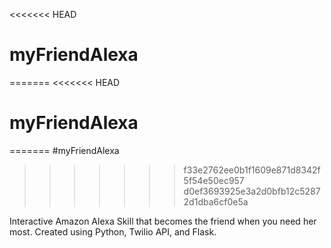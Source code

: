 <<<<<<< HEAD
# myFriendAlexa
=======
<<<<<<< HEAD
# myFriendAlexa
=======
#myFriendAlexa
>>>>>>> f33e2762ee0b1f1609e871d8342f5f54e50ec957
>>>>>>> d0ef3693925e3a2d0bfb12c52872d1dba6cf0e5a

Interactive Amazon Alexa Skill that becomes the friend when you need her most.
Created using Python, Twilio API, and Flask.

